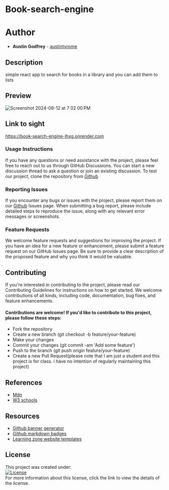 # Book-search-engine

# Author

* **Austin Godfrey** - [austintyrome](https://github.com/austintyrome)

## Description 
simple react app to search for books in a library and you can add them to lists

## Preview

![Screenshot 2024-08-12 at 7 02 00 PM](https://github.com/user-attachments/assets/a443313d-4c21-4c0e-a9ec-dbc8c4c6aebc)

## Link to sight

https://book-search-engine-lhxg.onrender.com

### Usage Instructions
If you have any questions or need assistance with the project, please feel free to reach out to us through GitHub Discussions. You can start a new discussion thread to ask a question or join an existing discussion. To test our project, clone the repository from [Github](https://github.com/djinjones/book-search-engine) <!-- leave this blank -->

### Reporting Issues
If you encounter any bugs or issues with the project, please report them on our [Github](https://github.com/djinjones/book-search-engine/issues) Issues page. When submitting a bug report, please include detailed steps to reproduce the issue, along with any relevant error messages or screenshots. <!-- change url link for each project -->

### Feature Requests
We welcome feature requests and suggestions for improving the project. If you have an idea for a new feature or enhancement, please submit a feature request on our GitHub Issues page. Be sure to provide a clear description of the proposed feature and why you think it would be valuable. <!-- leave this blank -->

## Contributing
If you're interested in contributing to the project, please read our Contributing Guidelines for instructions on how to get started. We welcome contributions of all kinds, including code, documentation, bug fixes, and feature enhancements. <!-- leave this blank -->

#### Contributions are welcome! If you'd like to contribute to this project, please follow these steps:
<!-- leave this blank -->
  - Fork the repository
  - Create a new branch (git checkout -b feature/your-feature)
  - Make your changes
  - Commit your changes (git commit -am 'Add some feature')
  - Push to the branch (git push origin feature/your-feature)
  - Create a new Pull Request(please note that I am just a student and this project is for class. i have no intention of regularly maintaining this project)

## References

- [Mdn](https://developer.mozilla.org/en-US/)
- [W3 schools](https://www.w3schools.com)

## Resources

- [Github banner generator](https://leviarista.github.io/github-profile-header-generator/)
- [Github markdown badges](https://ileriayo.github.io/markdown-badges/)
- [Learning zone website templates](https://github.com/learning-zone/website-templates?tab=readme-ov-file)


## License
<!-- leave this blank -->
This project was created under:<br>
[![License](https://img.shields.io/badge/License-MIT-yellow.svg)](https://opensource.org/licenses/MIT) <br>
For more information about this license, click the link to view the details of the license.
